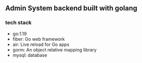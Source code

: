 ## Admin System backend built with golang

### tech stack
- go:1.19
- fiber: Go web framework
- air: Live reload for Go apps 
- gorm: An object relative mapping library
- mysql: database